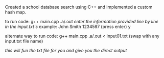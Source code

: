 Created a school database search using C++ and implemented a custom hash map.

to run code:
g++ main.cpp
.a/.out
*enter the information provided line by line in the input.txt's*
example:
John Smith 1234567 (press enter)
y

alternate way to run code:
g++ main.cpp
.a/.out < input01.txt (swap with any input.txt file name)

*this will fun the txt file for you and give you the direct output*
